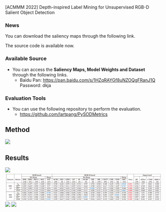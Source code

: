 [ACMMM 2022] Depth-inspired Label Mining for Unsupervised RGB-D Salient Object Detection

### News
You can download the saliency maps through the following link.

The source code is available now.

### Available Source
- You can access the **Saliency Maps, Model Weights and Dataset** through the following links.
    - Baidu Pan: <https://pan.baidu.com/s/1HZqRAYGf8uNZOQgFRanJ1Q> Password: dkja

### Evaluation Tools
- You can use the following repository to perform the evaluation.
    - https://github.com/lartpang/PySODMetrics

## Method
![](./assets/method.png)
## Results
![](./assets/main_results.png)
![](./assets/other_results.png)
![](./assets/main_visual_results.png)
![](./assets/other_visual_results.png)
